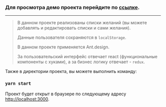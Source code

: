 ### Для просмотра демо проекта перейдите по [ссылке](https://ibulavsky.github.io/wishes-lists/).
***
> 
>В данном проекте реализованы списки желаний (вы можете добавлять и редактировать списки и сами желания).
> 
>Данные пользователя сохраняются в `localStorage`.
> 
>В данном проекте применяется Ant.design. 
> 
>За пользовательский интерфейс отвечает react (функциональные компоненты с хуками), а за бизнес логику отвечает - `redux`.


Также в директории проекта, вы можете выполнить команду:
### `yarn start`
Проект будет открыт в браузере по следующему адресу [http://localhost:3000](http://localhost:3000).

